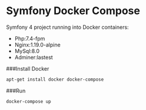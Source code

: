 # Symfony Docker Compose

Symfony 4 project running into Docker containers:
- Php:7.4-fpm
- Nginx:1.19.0-alpine
- MySql:8.0
- Adminer:lastest

###Install Docker
```bash
apt-get install docker docker-compose
```
###Run
```bash
docker-compose up
```